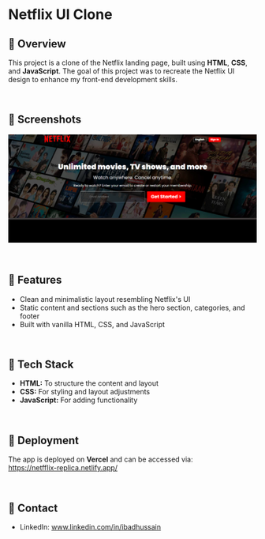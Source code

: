 # Netflix UI Clone
## 🚀 Overview
This project is a clone of the Netflix landing page, built using **HTML**, **CSS**, and **JavaScript**. The goal of this project was to recreate the Netflix UI design to enhance my front-end development skills.

<br>

## 🚀 Screenshots
![Project screenshot](./Project_screenshots/Image1.png)

<br>

## 🚀 Features
- Clean and minimalistic layout resembling Netflix's UI
- Static content and sections such as the hero section, categories, and footer
- Built with vanilla HTML, CSS, and JavaScript

<br>

## 🚀 Tech Stack
- **HTML:** To structure the content and layout
- **CSS:** For styling and layout adjustments
- **JavaScript:** For adding functionality

<br>

## 🚀 Deployment
The app is deployed on <b>Vercel</b> and can be accessed via:
<br>
https://netfflix-replica.netlify.app/

<br>

## 🚀 Contact
- LinkedIn: www.linkedin.com/in/ibadhussain